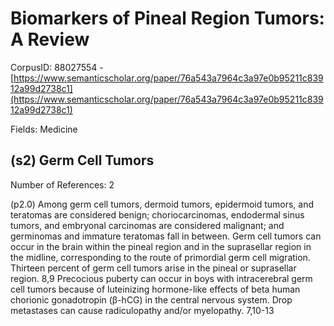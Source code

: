 # Biomarkers of Pineal Region Tumors: A Review

CorpusID: 88027554 - [https://www.semanticscholar.org/paper/76a543a7964c3a97e0b95211c83912a99d2738c1](https://www.semanticscholar.org/paper/76a543a7964c3a97e0b95211c83912a99d2738c1)

Fields: Medicine

## (s2) Germ Cell Tumors
Number of References: 2

(p2.0) Among germ cell tumors, dermoid tumors, epidermoid tumors, and teratomas are considered benign; choriocarcinomas, endodermal sinus tumors, and embryonal carcinomas are considered malignant; and germinomas and immature teratomas fall in between. Germ cell tumors can occur in the brain within the pineal region and in the suprasellar region in the midline, corresponding to the route of primordial germ cell migration. Thirteen percent of germ cell tumors arise in the pineal or suprasellar region. 8,9 Precocious puberty can occur in boys with intracerebral germ cell tumors because of luteinizing hormone-like effects of beta human chorionic gonadotropin (β-hCG) in the central nervous system. Drop metastases can cause radiculopathy and/or myelopathy. 7,10-13
